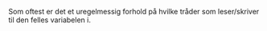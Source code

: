 Som oftest er det et uregelmessig forhold på hvilke tråder som leser/skriver til den felles variabelen i.  
